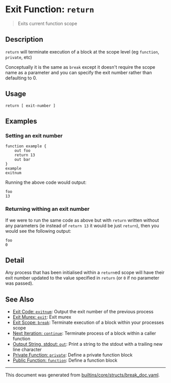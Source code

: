 # Exit Function: `return`

> Exits current function scope

## Description

`return` will terminate execution of a block at the scope level (eg `function`,
`private`, etc)

Conceptually it is the same as `break` except it doesn't require the scope name
as a parameter and you can specify the exit number rather than defaulting to 0.

## Usage

```
return [ exit-number ]
```

## Examples

### Setting an exit number

```
function example {
    out foo
    return 13
    out bar
}
example
exitnum
```

Running the above code would output:

```
foo
13
```

### Returning withing an exit number

If we were to run the same code as above but with `return` written without any
parameters (ie instead of `return 13` it would be just `return`), then you
would see the following output:

```
foo
0
```

## Detail

Any process that has been initialised within a `return`ed scope will have their
exit number updated to the value specified in `return` (or `0` if no parameter
was passed).

## See Also

* [Exit Code: `exitnum`](../commands/exitnum.md):
  Output the exit number of the previous process
* [Exit Murex: `exit`](../commands/exit.md):
  Exit murex
* [Exit Scope: `break`](../commands/break.md):
  Terminate execution of a block within your processes scope
* [Next Iteration: `continue`](../commands/continue.md):
  Terminate process of a block within a caller function
* [Output String, stdout: `out`](../commands/out.md):
  Print a string to the stdout with a trailing new line character
* [Private Function: `private`](../commands/private.md):
  Define a private function block
* [Public Function: `function`](../commands/function.md):
  Define a function block

<hr/>

This document was generated from [builtins/core/structs/break_doc.yaml](https://github.com/lmorg/murex/blob/master/builtins/core/structs/break_doc.yaml).